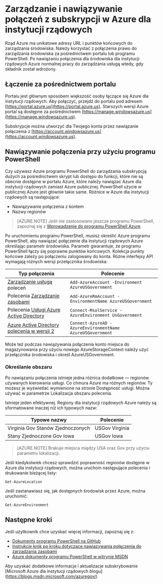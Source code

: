 <properties
    pageTitle="Usługi Azure dla instytucji rządowych | Microsoft Azure"
    description="Informacje o zarządzaniu subskrypcji w Azure dla instytucji rządowych"
    services="Azure-Government"
    cloud="gov" 
    documentationCenter=""
    authors="zakramer"
    manager="liki"
    editor="" />

<tags
    ms.service="multiple"
    ms.devlang="na"
    ms.topic="article"
    ms.tgt_pltfrm="na"
    ms.workload="azure-government"
    ms.date="10/21/2016"
    ms.author="zakramer" />


#  <a name="managing-and-connecting-to-your-subscription-in-azure-government"></a>Zarządzanie i nawiązywanie połączeń z subskrypcji w Azure dla instytucji rządowych

Rząd Azure ma unikatowe adresy URL i punktów końcowych do zarządzania środowiska. Należy korzystać z połączenia prawo do zarządzania środowiska za pośrednictwem portalu lub programu PowerShell. Po nawiązaniu połączenia dla środowiska dla instytucji rządowych Azure normalnej pracy do zarządzania usługą wtedy, gdy składnik został wdrożony.

## <a name="connecting-via-the-portal"></a>Łączenie za pośrednictwem portalu
Portalu jest głównym sposobem większość osoby łączące się Azure dla instytucji rządowych.  Aby połączyć, przejdź do portalu pod adresem [https://portal.azure.us](https://portal.azure.us).  Starszych wersji Azure portal są dostępne za pośrednictwem [https://manage.windowsazure.us](https://manage.windowsazure.us).

Subskrypcje można utworzyć dla Twojego konta przez nawiązanie połączenia z [https://account.windowsazure.us](https://account.windowsazure.us).

## <a name="connecting-via-powershell"></a>Nawiązywanie połączenia przy użyciu programu PowerShell

Czy używasz Azure programu PowerShell do zarządzania subskrypcją dużych za pośrednictwem skrypt lub dostępu do funkcji, które nie są obecnie dostępne w portalu Azure, które należy nawiązać Azure dla instytucji rządowych zamiast Azure publicznej.  PowerShell użycie w publicznej Azure jest głównie takie same.  Różnice w Azure dla instytucji rządowych są następujące:

+ Nawiązywanie połączenia z kontem
+ Nazwy regionów

>[AZURE.NOTE] Jeśli nie zastosowano jeszcze programu PowerShell, zapoznaj się z [Wprowadzenie do programu PowerShell Azure](../powershell-install-configure.md).

Po uruchomieniu programu PowerShell, musisz określić Azure programu PowerShell, aby nawiązać połączenie dla instytucji rządowych Azure określając parametr środowiska.  Parametr gwarantuje, że programu PowerShell łączy się poprawne punktów końcowych.  Kolekcja punkty końcowe zależy po połączeniu zalogowany do konta.  Różne interfejsy API wymagają różnych wersji przełącznika środowiska:

Typ połączenia | Polecenie
---|----
[Zarządzanie usługą](https://msdn.microsoft.com/library/dn708504.aspx) poleceń | `Add-AzureAccount -Environment AzureUSGovernment`
Polecenia [Zarządzanie zasobami](https://msdn.microsoft.com/library/mt125356.aspx) | `Add-AzureRmAccount -EnvironmentName AzureUSGovernment`
Polecenia [Usługi Azure Active Directory](https://msdn.microsoft.com/library/azure/jj151815.aspx) | `Connect-MsolService -AzureEnvironment UsGovernment`
[Azure Active Directory polecenia w wersji 2](https://msdn.microsoft.com/library/azure/mt757189.aspx) | `Connect-AzureAD -AzureEnvironmentName AzureUSGovernment`

Może też podczas nawiązywania połączenia konto miejsca do magazynowania przy użyciu nowego AzureStorageContext należy użyć przełącznika środowiska i określ AzureUSGovernment.

### <a name="determining-region"></a>Określanie obszaru

Po nawiązaniu połączenia istnieje jedna różnica dodatkowe — regionów używanych kierowania usługi.  Co chmura Azure ma różnych regionów.  Ty możesz je wyświetlać wymienione na stronie Dostępność usługi.  Można używać w parametrze Lokalizacja obszaru polecenia.

Istnieje jeden efektywnej.  Regiony dla instytucji rządowych Azure należy są sformatowane inaczej niż ich typowych nazw:

Typowe nazwy | Polecenie
---|----
Virginia Gov Stanów Zjednoczonych | USGov Virginia
Stany Zjednoczone Gov Iowa | USGov Iowa

>[AZURE.NOTE] Brakuje miejsca między USA oraz Gov przy użyciu parametru lokalizacji.

Jeśli kiedykolwiek chcesz sprawdzić poprawność regionów dostępne w Azure dla instytucji rządowych, można uruchom następujące polecenia i drukowanie bieżącej listy:

    Get-AzureLocation

Jeśli zastanawiasz się, jak dostępnych środowisk przez Azure, można uruchomić:

    Get-AzureEnvironment

## <a name="next-steps"></a>Następne kroki

Jeśli użytkownik chce uzyskać więcej informacji, zapoznaj się z:

+ [Dokumenty programu PowerShell na GitHub](https://github.com/Azure/azure-powershell)
+ [Instrukcje krok po kroku dotyczące nawiązywania połączenia do zarządzania zasobami](https://blogs.msdn.microsoft.com/azuregov/2015/10/08/configuring-arm-on-azure-gc/)
+ [Azure dokumenty programu PowerShell w witrynie MSDN](https://msdn.microsoft.com/library/mt619274.aspx)

Aby uzyskać dodatkowe informacje i aktualizacje subskrybowanie [Microsoft Azure dla instytucji rządowych blogu] (https://blogs.msdn.microsoft.com/azuregov/)
